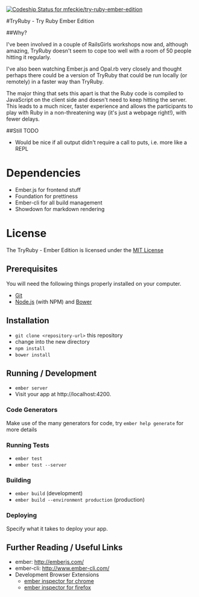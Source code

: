 [ ![Codeship Status for mfeckie/try-ruby-ember-edition](https://codeship.com/projects/f7b5a730-b722-0132-3ee2-16eebaf9774f/status?branch=master)](https://codeship.com/projects/71230)

#TryRuby - Try Ruby Ember Edition

##Why?

I've been involved in a couple of RailsGirls workshops now and, although amazing, TryRuby doesn't seem to cope too well with a room of 50 people hitting it regularly.

I've also been watching Ember.js and Opal.rb very closely and thought perhaps there could be a version of TryRuby that could be run locally (or remotely) in a faster way than TryRuby.

The major thing that sets this apart is that the Ruby code is compiled to JavaScript on the client side and doesn't need to keep hitting the server.  This leads to a much nicer, faster experience and allows the participants to play with Ruby in a non-threatening way (it's just a webpage right!), with fewer delays.

##Still TODO

 - Would be nice if all output didn't require a call to puts, i.e. more like a REPL


# Dependencies

 - Ember.js for frontend stuff
 - Foundation for prettiness
 - Ember-cli for all build management
 - Showdown for markdown rendering

# License

The TryRuby - Ember Edition is licensed under the [MIT License](http://opensource.org/licenses/MIT)

## Prerequisites

You will need the following things properly installed on your computer.

* [Git](http://git-scm.com/)
* [Node.js](http://nodejs.org/) (with NPM) and [Bower](http://bower.io/)

## Installation

* `git clone <repository-url>` this repository
* change into the new directory
* `npm install`
* `bower install`

## Running / Development

* `ember server`
* Visit your app at http://localhost:4200.

### Code Generators

Make use of the many generators for code, try `ember help generate` for more details

### Running Tests

* `ember test`
* `ember test --server`

### Building

* `ember build` (development)
* `ember build --environment production` (production)

### Deploying

Specify what it takes to deploy your app.

## Further Reading / Useful Links

* ember: http://emberjs.com/
* ember-cli: http://www.ember-cli.com/
* Development Browser Extensions
  * [ember inspector for chrome](https://chrome.google.com/webstore/detail/ember-inspector/bmdblncegkenkacieihfhpjfppoconhi)
  * [ember inspector for firefox](https://addons.mozilla.org/en-US/firefox/addon/ember-inspector/)
